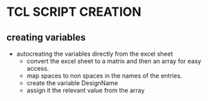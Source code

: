 # TCL SCRIPT CREATION
## creating variables
- autocreating the variables directly from the excel sheet
   - convert the excel sheet to a matrix and then an array for easy access.
   - map spaces to non spaces in the names of the entries.
   - create the variable DesignName
   - assign it the relevant value from the array
     

